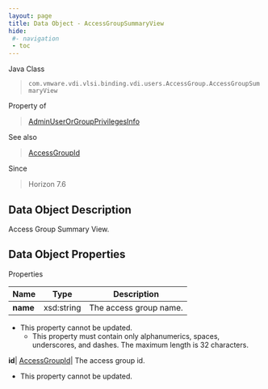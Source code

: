 ```yaml
---
layout: page
title: Data Object - AccessGroupSummaryView
hide:
 #- navigation
 - toc
---
```






Java Class  
> `com.vmware.vdi.vlsi.binding.vdi.users.AccessGroup.AccessGroupSummaryView`

Property of  
> [AdminUserOrGroupPrivilegesInfo](vdi.users.AdminUserOrGroup.AdminUserOrGroupPrivilegesInfo.md#field_detail)

See also  
> [AccessGroupId](vdi.entity.AccessGroupId.md)

Since  
> Horizon 7.6


## Data Object Description 

Access Group Summary View. 

## Data Object Properties

Properties

Name |  Type |  Description   
---|---|---  
**name**|  xsd:string|  The access group name.   


* This property cannot be updated.
  * This property must contain only alphanumerics, spaces, underscores, and dashes. The maximum length is 32 characters. 

  
**id**| [AccessGroupId](vdi.entity.AccessGroupId.md)|  The access group id.   


* This property cannot be updated.

  
  
  
 
  
  
